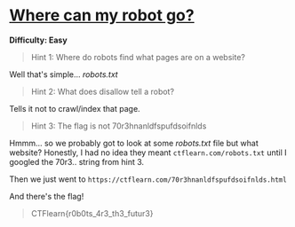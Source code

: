 # [Where can my robot go?](https://ctflearn.com/problems/107)

**Difficulty: Easy**

> Hint 1: Where do robots find what pages are on a website?

Well that's simple... *robots.txt*

> Hint 2: What does disallow tell a robot?

Tells it not to crawl/index that page.

> Hint 3: The flag is not 70r3hnanldfspufdsoifnlds

Hmmm... so we probably got to look at some *robots.txt* file but what website? Honestly, I had 
no idea they meant `ctflearn.com/robots.txt` until I googled the 70r3.. string from hint 3.

Then we just went to `https://ctflearn.com/70r3hnanldfspufdsoifnlds.html`

And there's the flag!

> CTFlearn{r0b0ts_4r3_th3_futur3}
